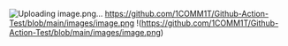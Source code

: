 ![Uploading image.png…]()
https://github.com/1COMM1T/Github-Action-Test/blob/main/images/image.png
!(https://github.com/1COMM1T/Github-Action-Test/blob/main/images/image.png)
